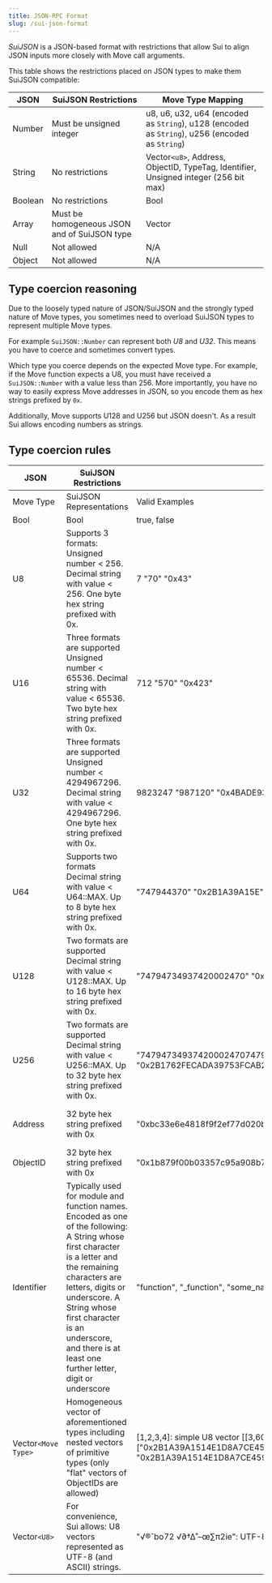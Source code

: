 ```yaml
---
title: JSON-RPC Format
slug: /sui-json-format
---
```


*SuiJSON* is a JSON-based format with restrictions that allow Sui to align JSON inputs more closely with Move call arguments.

This table shows the restrictions placed on JSON types to make them SuiJSON compatible:

| JSON | SuiJSON Restrictions | Move Type Mapping |
|---|---|---|
| Number | Must be unsigned integer | u8, u6, u32, u64 (encoded as `String`), u128 (encoded as `String`), u256 (encoded as `String`) |
| String | No restrictions | Vector`<u8>`, Address, ObjectID, TypeTag, Identifier, Unsigned integer (256 bit max) |
| Boolean | No restrictions | Bool |
| Array | Must be homogeneous JSON and of SuiJSON type | Vector |
| Null | Not allowed | N/A |
| Object | Not allowed | N/A |

## Type coercion reasoning

Due to the loosely typed nature of JSON/SuiJSON and the strongly typed nature of Move types, you sometimes need to overload SuiJSON types to represent multiple Move types.

For example `SuiJSON::Number` can represent both *U8* and *U32*. This means you have to coerce and sometimes convert types.

Which type you coerce depends on the expected Move type. For example, if the Move function expects a U8, you must have received a `SuiJSON::Number` with a value less than 256. More importantly, you have no way to easily express Move addresses in JSON, so you encode them as hex strings prefixed by `0x`.

Additionally, Move supports U128 and U256 but JSON doesn't. As a result Sui allows encoding numbers as strings.

## Type coercion rules

| JSON 	| SuiJSON Restrictions 	| Move Type Mapping 	|  	|
|---	|---	|---	|---	|
| Move Type 	| SuiJSON Representations 	| Valid Examples 	| Invalid Examples 	|
| Bool 	| Bool 	| true, false 	|  	|
| U8 	| Supports 3 formats: Unsigned number < 256. Decimal string with value < 256. One byte hex string prefixed with 0x. 	| 7 "70" "0x43" 	| -5: negative not allowed 3.9: float not allowed NaN: not allowed 300: U8 must be less than 256 " 9": Spaces not allowed in string "9A": Hex num must be prefixed with 0x "0x09CD": Too large for U8 	|
| U16 	| Three formats are supported Unsigned number < 65536. Decimal string with value < 65536. Two byte hex string prefixed with 0x. 	| 712 "570" "0x423" 	| -5: negative not allowed 3.9: float not allowed NaN: not allowed 98342300: U16 must be less than 65536 " 19": Spaces not allowed in string "9EA": Hex num must be prefixed with 0x "0x049C1D": Too large for U16 	|
| U32 	| Three formats are supported Unsigned number < 4294967296. Decimal string with value < 4294967296. One byte hex string prefixed with 0x. 	| 9823247 "987120" "0x4BADE93" 	| -5: negative not allowed 3.9: float not allowed NaN: not allowed 123456789123456: U32 must be less than 4294967296 " 9": Spaces not allowed in string "9A": Hex num must be prefixed with 0x "0x3FF1FF9FFDEFF": Too large for U32 	|
| U64 	| Supports two formats Decimal string with value < U64::MAX. Up to 8 byte hex string prefixed with 0x. 	| "747944370" "0x2B1A39A15E" 	| 123434: Although this is a valid U64 number, it must be encoded as a string 	|
| U128 	| Two formats are supported Decimal string with value < U128::MAX. Up to 16 byte hex string prefixed with 0x. 	| "74794734937420002470" "0x2B1A39A1514E1D8A7CE" 	| 34: Although this is a valid U128 number, it must be encoded as a string 	|
| U256 	| Two formats are supported Decimal string with value < U256::MAX. Up to 32 byte hex string prefixed with 0x. 	| "747947349374200024707479473493742000247" "0x2B1762FECADA39753FCAB2A1514E1D8A7CE" 	| 123434: Although this is a valid U256 number, it must be encoded as a string 0xbc33e6e4818f9f2ef77d020b35c24be738213e64d9e58839ee7b4222029610de 	|
| Address 	| 32 byte hex string prefixed with 0x 	| "0xbc33e6e4818f9f2ef77d020b35c24be738213e64d9e58839ee7b4222029610de" 	| 0xbc33: string too short bc33e6e4818f9f2ef77d020b35c24be738213e64d9e58839ee7b4222029610de: missing 0x prefix 0xG2B1A39A1514E1D8A7CE45919CFEB4FEE70B4E01: invalid hex char G 	|
| ObjectID 	| 32 byte hex string prefixed with 0x 	| "0x1b879f00b03357c95a908b7fb568712f5be862c5cb0a5894f62d06e9098de6dc" 	| Similar to above 	|
| Identifier 	| Typically used for module and function names. Encoded as one of the following: A String whose first character is a letter and the remaining characters are letters, digits or underscore. A String whose first character is an underscore, and there is at least one further letter, digit or underscore 	| "function", "_function", "some_name", "\___\_some_name", "Another" 	| "_": missing trailing underscore, digit or letter, "8name": cannot start with digit, ".function": cannot start with period, " ": cannot be empty space, "func name": cannot have spaces 	|
| Vector`<Move Type>` 	| Homogeneous vector of aforementioned types including nested vectors of primitive types (only "flat" vectors of ObjectIDs are allowed) 	| [1,2,3,4]: simple U8 vector [[3,600],[],[0,7,4]]: nested U32 vector ["0x2B1A39A1514E1D8A7CE45919CFEB4FEE", "0x2B1A39A1514E1D8A7CE45919CFEB4FEF"]: ObjectID vector 	| [1,2,3,false]: not homogeneous JSON [1,2,null,4]: invalid elements [1,2,"7"]: although Sui allows encoding numbers as strings meaning this array can evaluate to [1,2,7], the array is still ambiguous so it fails the homogeneity check. 	|
| Vector`<U8>` 	| For convenience, Sui allows: U8 vectors represented as UTF-8 (and ASCII) strings. 	| "√®ˆbo72 √∂†∆˚–œ∑π2ie": UTF-8 "abcdE738-2 _=?": ASCII 	|  	|